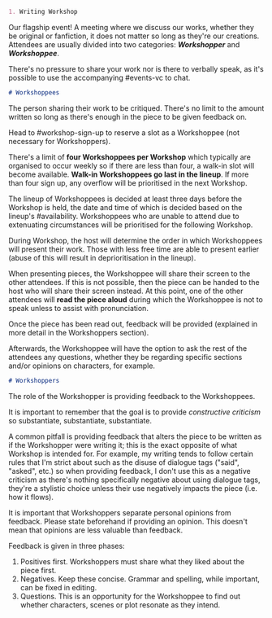 ```markdown
1. Writing Workshop
```
Our flagship event!
A meeting where we discuss our works, whether they be original or fanfiction, it does not matter so long as they're our creations.
Attendees are usually divided into two categories: ***Workshopper*** and ***Workshoppee***.

There's no pressure to share your work nor is there to verbally speak, as it's possible to use the accompanying #events-vc to chat. 
```markdown
# Workshoppees
```
The person sharing their work to be critiqued. There's no limit to the amount written so long as there's enough in the piece to be given feedback on.

Head to #workshop-sign-up to reserve a slot as a Workshoppee (not necessary for Workshoppers).

There's a limit of **four Workshoppees per Workshop** which typically are organised to occur weekly so if there are less than four, a walk-in slot will become available. **Walk-in Workshoppees go last in the lineup**.
If more than four sign up, any overflow will be prioritised in the next Workshop.  

The lineup of Workshoppees is decided at least three days before the Workshop is held, the date and time of which is decided based on the lineup's #availability. Workshoppees who are unable to attend due to extenuating circumstances will be prioritised for the following Workshop.

During Workshop, the host will determine the order in which Workshoppees will present their work. Those with less free time are able to present earlier (abuse of this will result in deprioritisation in the lineup).

When presenting pieces, the Workshoppee will share their screen to the other attendees. If this is not possible, then the piece can be handed to the host who will share their screen instead. At this point, one of the other attendees will **read the piece aloud** during which the Workshoppee is not to speak unless to assist with pronunciation.

Once the piece has been read out, feedback will be provided (explained in more detail in the Workshoppers section).

Afterwards, the Workshoppee will have the option to ask the rest of the attendees any questions, whether they be regarding specific sections and/or opinions on characters, for example.

```markdown
# Workshoppers
```
The role of the Workshopper is providing feedback to the Workshoppees. 

It is important to remember that the goal is to provide *constructive criticism* so substantiate, substantiate, substantiate.

A common pitfall is providing feedback that alters the piece to be written as if the Workshopper were writing it; this is the exact opposite of what Workshop is intended for.
For example, my writing tends to follow certain rules that I'm strict about such as the disuse of dialogue tags ("said", "asked", etc.) so when providing feedback, I don't use this as a negative criticism as there's nothing specifically negative about using dialogue tags, they're a stylistic choice unless their use negatively impacts the piece (i.e. how it flows).

It is important that Workshoppers separate personal opinions from feedback. Please state beforehand if providing an opinion. This doesn't mean that opinions are less valuable than feedback.

Feedback is given in three phases:
1. Positives first. Workshoppers must share what they liked about the piece first.
2. Negatives. Keep these concise. Grammar and spelling, while important, can be fixed in editing.
3. Questions. This is an opportunity for the Workshoppee to find out whether characters, scenes or plot resonate as they intend.

